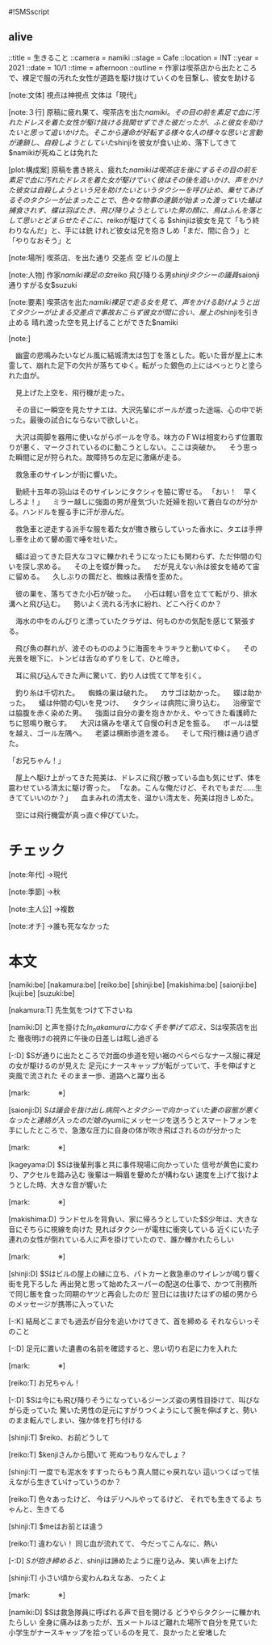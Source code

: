 #!SMSscript

## alive

::title = 生きること
::camera = namiki
::stage = Cafe
::location = INT
::year = 2021
::date = 10/1
::time = afternoon
::outline = 作家は喫茶店から出たところで、裸足で服の汚れた女性が道路を駆け抜けていくのを目撃し、彼女を助ける

[note:文体]
視点は神視点
文体は「現代」

[note:３行]
原稿に疲れ果て、喫茶店を出た$namiki。その目の前を素足で血に汚れたドレスを着た女性が駆け抜ける
我関せずできた彼だったが、ふと彼女を助けたいと思って追いかけた。そこから運命が好転する
様々な人の様々な思いと言動が連鎖し、自殺しようとしていた$shinjiを彼女が食い止め、落下してきて$namikiが死ぬことは免れた

[plot:構成案]
原稿を書き終え、疲れた$namikiは喫茶店を後にする
その目の前を素足で血に汚れたドレスを着た女が駆けていく
彼はその後を追いかけ、声をかけた
彼女は自殺しようという兄を助けたいという
タクシーを呼び止め、乗せてあげる
そのタクシーが止まったことで、色々な物事の連鎖が始まった
渡っていた蟻は捕食されず、蝶は羽ばたき、
飛び降りようとしていた男の顔に、鳥はふんを落として思いとどまらせた
そこに、$reikoが駆けてくる
$shinjiは彼女を見て「もう終わりなんだ」と、手には銃
けれど彼女は兄を抱きしめ「まだ、間に合う」と
「やりなおそう」と

[note:場所]
喫茶店、を出た通り
交差点
空
ビルの屋上

[note:人物]
作家$namiki
裸足の女$reiko
飛び降りる男$shinji
タクシーの議員$saionji
通りすがる女$suzuki

[note:要素]
喫茶店を出た$namiki
裸足で走る女を見て、声をかける
助けようと出て
タクシーが止まる
交差点で事故おこらず
彼女が間に合い、屋上の$shinjiを引き止める
晴れ渡った空を見上げることができた$namiki

[note:]

　幽霊の悲鳴みたいなビル風に結城清太は包丁を落とした。乾いた音が屋上に木霊して、崩れた足下の欠片が落ちてゆく。転がった銀色の上にはべっとりと塗られた血が。

　見上げた上空を、飛行機が走った。

　その音に一瞬空を見たサナエは、大沢先輩にボールが渡った途端、心の中で祈った。最後の試合にならないで欲しいと。

　大沢は両脚を器用に使いながらボールを守る。味方のＦＷは相変わらず位置取りが悪く、マークされているのに動こうとしない。ここは突破か。
　そう思った瞬間に足が狩られた。故障持ちの左足に激痛が走る。

　救急車のサイレンが街に響いた。

　勤続十五年の羽山はそのサイレンにタクシィを脇に寄せる。
「おい！　早くしろよ！」
　ミラー越しに強面の男が産気づいた妊婦を抱いて蒼白なのが分かる。ハンドルを握る手に汗が滲んだ。

　救急車と逆走する派手な服を着た女が撒き散らしていった香水に、タエは手押し車を止めて顰め面で唾を吐いた。

　蟻は迫ってきた巨大なコマに轢かれそうになったにも関わらず、ただ仲間の匂いを探し求める。
　その上を蝶が舞った。
　だが見えない糸は彼女を絡めて宙に留める。
　久しぶりの餌だと、蜘蛛は表情を歪めた。

　彼の巣を、落ちてきた小石が破った。
　小石は軽い音を立てて転がり、排水溝へと飛び込む。
　勢いよく流れる汚水に紛れ、どこへ行くのか？

　海水の中をのんびりと漂っていたクラゲは、何ものかの気配を感じて緊張する。

　飛び魚の群れが、波そのもののように海面をキラキラと動いてゆく。
　その光景を眼下に、トンビは舌なめずりをして、ひと啼き。

　耳に飛び込んできた声に驚いて、釣り人は慌てて竿を引く。

　釣り糸は千切れた。
　蜘蛛の巣は破れた。
　カサゴは助かった。
　蝶は助かった。
　蟻は仲間の匂いを見つけ、
　タクシィは病院に滑り込む。
　治療室では脇腹を赤く染めた男。
　強面は自分の妻を抱きかかえ、やってきた看護師たちに怒鳴り散らす。
　大沢は痛みを堪えて自慢の利き足を振る。
　ボールは壁を越え、ゴール左隅へ。
　老婆は横断歩道を渡る。
　そして飛行機は通り過ぎた。

「お兄ちゃん！」

　屋上へ駆け上がってきた苑美は、ドレスに飛び散っている血も気にせず、体を震わせている清太に駆け寄った。
「なあ。こんな俺だけど、それでもまだ……生きてていいのか？」
　血まみれの清太を、温かい清太を、苑美は抱きしめた。

　空には飛行機雲が真っ直ぐ伸びていた。

# チェック

[note:年代]
→現代

[note:季節]
→秋

[note:主人公]
→複数

[note:オチ]
→誰も死ななかった

# 本文

[namiki:be]
[nakamura:be]
[reiko:be]
[shinji:be]
[makishima:be]
[saionji:be]
[kuji:be]
[suzuki:be]

[nakamura:T]
先生気をつけて下さいね

[namiki:D]
と声を掛けた$ln_nakamuraに力なく手を挙げて応え、$Sは喫茶店を出た
徹夜明けの視界に午後の日差しは眩し過ぎる


[-:D]
$Sが通りに出たところで対面の歩道を短い裾のぺらぺらなナース服に裸足の女が駆けるのが見えた
足元にナースキャップが転がっていて、手を伸ばすと突風で流された
そのまま一歩、道路へと躍り出る

[mark:　　　　※]

[saionji:D]
$Sは議会を抜け出し病院へとタクシーで向かっていた
妻の容態が悪くなったと連絡が入ったのだ
娘の$yumiにメッセージを送ろうとスマートフォンを手にしたところで、急激な圧力に自身の体が吹き飛ばされるのが分かった

[mark:　　　　※]

[kageyama:D]
$Sは後輩刑事と共に事件現場に向かっていた
信号が黄色に変わり、アクセルを踏み込む
後輩は一瞬眉を顰めたが構わない
速度を上げて抜けようとした時、大きな音が響いた

[mark:　　　　※]

[makishima:D]
ランドセルを背負い、家に帰ろうとしていた$S少年は、大きな音にそちらに視線を向けた
見ればタクシーが電柱に衝突している
近くにいた子連れの女性が倒れている人に声を掛けていたので、誰か轢かれたらしい

[mark:　　　　※]

[shinji:D]
$Sはビルの屋上の縁に立ち、パトカーと救急車のサイレンが鳴り響く街を見下ろした
再出発と思って始めたスーパーの配送の仕事で、かつて刑務所で同じ飯を食った同期のヤツと再会したのだ
翌日には抜けたはずの組の男からのメッセージが携帯に入っていた

[-:K]
結局どこまでも過去が自分を追いかけてきて、首を締める
それならいっそのこと

[-:D]
足元に置いた遺書の名前を確認すると、思い切り右足に力を入れた

[mark:　　　　※]

[reiko:T]
お兄ちゃん！

[-:D]
$Sは今にも飛び降りそうになっているジーンズ姿の男性目掛けて、叫びながら走っていた
驚いた男性の足元にすがりつくようにして腕を伸ばすと、勢いのまま転んでしまい、強か体を打ち付ける

[shinji:T]
$reiko、お前どうして

[reiko:T]
$kenjiさんから聞いて
死ぬつもりなんでしょ？

[shinji:T]
一度でも泥水をすすったらもう真人間にゃ戻れない
這いつくばって怯えながら生きていけっていうのか？

[reiko:T]
色々あったけど、
今はデリヘルやってるけど、
それでも生きてるよ
ちゃんと、生きてる

[shinji:T]
$meはお前とは違う

[reiko:T]
違わない！
同じ血が流れてて、
今だってこんなに、熱い

[-:D]
$Sが抱き締めると、$shinjiは諦めたように座り込み、笑い声を上げた

[shinji:T]
小さい頃から変わんねえなあ、ったくよ

[mark:　　　　※]

[namiki:D]
$Sは救急隊員に呼ばれる声で目を開ける
どうやらタクシーに轢かれたらしい
全身に痛みはあったが、五メートルほど離れた場所で自分を見ていた小学生がナースキャップを拾っているのを見て、良かったと安堵した

